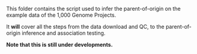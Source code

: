 
This folder contains the script used to infer the parent-of-origin on the example data of the 1,000 Genome Projects.

It **will** cover all the steps from the data download and QC, to the parent-of-origin inference and association testing.

**Note that this is still under developments.**


